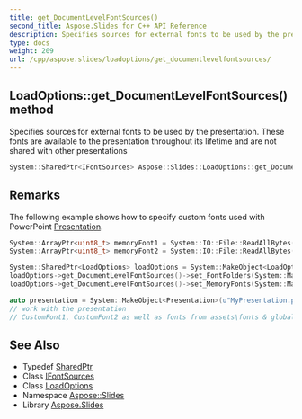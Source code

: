 ```yaml
---
title: get_DocumentLevelFontSources()
second_title: Aspose.Slides for C++ API Reference
description: Specifies sources for external fonts to be used by the presentation. These fonts are available to the presentation throughout its lifetime and are not shared with other presentations
type: docs
weight: 209
url: /cpp/aspose.slides/loadoptions/get_documentlevelfontsources/
---
```

## LoadOptions::get_DocumentLevelFontSources() method


Specifies sources for external fonts to be used by the presentation. These fonts are available to the presentation throughout its lifetime and are not shared with other presentations

```cpp
System::SharedPtr<IFontSources> Aspose::Slides::LoadOptions::get_DocumentLevelFontSources() override
```

## Remarks


The following example shows how to specify custom fonts used with PowerPoint [Presentation](../../presentation/). 
```cpp
System::ArrayPtr<uint8_t> memoryFont1 = System::IO::File::ReadAllBytes(u"customfonts\\CustomFont1.ttf");
System::ArrayPtr<uint8_t> memoryFont2 = System::IO::File::ReadAllBytes(u"customfonts\\CustomFont2.ttf");

System::SharedPtr<LoadOptions> loadOptions = System::MakeObject<LoadOptions>();
loadOptions->get_DocumentLevelFontSources()->set_FontFolders(System::MakeArray<System::String>({u"assets\\fonts", u"global\\fonts"}));
loadOptions->get_DocumentLevelFontSources()->set_MemoryFonts(System::MakeArray<System::ArrayPtr<uint8_t>>({memoryFont1, memoryFont2}));

auto presentation = System::MakeObject<Presentation>(u"MyPresentation.pptx", loadOptions);
// work with the presentation
// CustomFont1, CustomFont2 as well as fonts from assets\fonts & global\fonts folders and their subfolders are available to the presentation
```

## See Also

* Typedef [SharedPtr](../../system/sharedptr/)
* Class [IFontSources](../ifontsources/)
* Class [LoadOptions](./)
* Namespace [Aspose::Slides](../)
* Library [Aspose.Slides](../../)